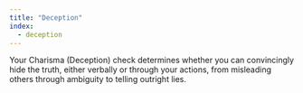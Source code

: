 ```yaml
---
title: "Deception"
index:
  - deception
---
```

Your Charisma (Deception) check determines whether you can convincingly hide the truth, either verbally or through your actions, from misleading others through ambiguity to telling outright lies.
